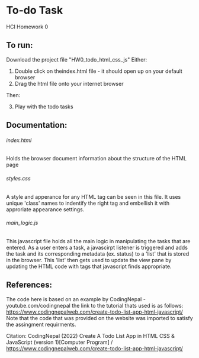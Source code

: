 # To-do Task

HCI Homework 0

## To run:

Download the project file "HW0_todo_html_css_js"
Either:

1. Double click on theindex.html file - it should open up on your default browser
2. Drag the html file onto your internet browser

Then:

3. Play with the todo tasks

## Documentation:

###### index.html

Holds the browser document information about the structure of the HTML page

###### styles.css

A style and apperance for any HTML tag can be seen in this file.
It uses unique 'class' names to indentify the right tag and embellish it with approriate appearance settings.

###### main_logic.js

This javascript file holds all the main logic in manipulating the tasks that are entered. As a user enters a task, a
javascirpt listener is triggered and adds the task and its corresponding metadata (ex. status) to a 'list' that is stored in the
browser. This 'list' then gets used to update the view pane by updating the HTML code with tags that javascript finds appropriate.

## References:

The code here is based on an example by CodingNepal - youtube.com/codingnepal
the link to the tutorial thats used is as follows:
https://www.codingnepalweb.com/create-todo-list-app-html-javascript/
Note that the code that was provided on the website was imported to satisfy the
assingment requirments.

Citation: CodingNepal (2022) Create A Todo List App in HTML CSS & JavaScript (version 1)[Computer Program] /
https://www.codingnepalweb.com/create-todo-list-app-html-javascript/
